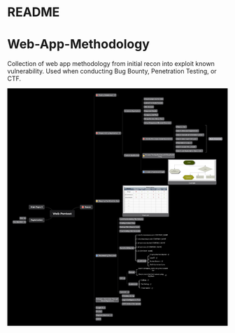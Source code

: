 # README

# Web-App-Methodology

Collection of web app methodology from initial recon into exploit known vulnerability. Used when conducting Bug Bounty, Penetration Testing, or CTF.

![Web Pentest.png](img/Web_Pentest.png)
